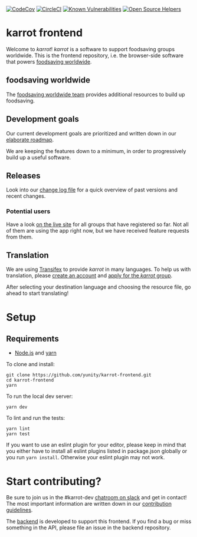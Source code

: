 [![CodeCov](https://codecov.io/github/yunity/karrot-frontend/coverage.svg)](https://codecov.io/gh/yunity/karrot-frontend)
[![CircleCI](https://circleci.com/gh/yunity/karrot-frontend.svg?style=shield)](https://circleci.com/gh/yunity/karrot-frontend)
[![Known Vulnerabilities](https://snyk.io/test/github/yunity/karrot-frontend/e4f6927cccfbde340636d20b863efd508be19ec0/badge.svg)](https://snyk.io/test/github/yunity/karrot-frontend/e4f6927cccfbde340636d20b863efd508be19ec0)
[![Open Source Helpers](https://www.codetriage.com/yunity/foodsaving-frontend/badges/users.svg)](https://www.codetriage.com/yunity/foodsaving-frontend)


# karrot frontend

Welcome to _karrot_! _karrot_ is a software to support foodsaving groups worldwide. This is the frontend repository, i.e. the browser-side software that powers [foodsaving worldwide](https://karrot.world).


## foodsaving worldwide

The [foodsaving worldwide team](https://yunity.atlassian.net/wiki/display/FSINT/) provides additional resources to build up foodsaving.

## Development goals

Our current development goals are prioritized and written down in our [elaborate roadmap](ROADMAP.md).

We are keeping the features down to a minimum, in order to progressively build up a useful software.

## Releases

Look into our [change log file](CHANGELOG.md) for a quick overview of past versions and recent changes.

### Potential users

Have a look [on the live site](https://karrot.world) for all groups that have registered so far. Not all of them are using the app right now, but we have received feature requests from them.

## Translation

We are using [Transifex](https://www.transifex.com/) to provide _karrot_ in many languages. To help us with translation, please [create an account](http://transifex.com/signup) and [apply for the _karrot_ group](https://www.transifex.com/yunity-1/karrot/frontend/).

After selecting your destination language and choosing the resource file, go ahead to start translating!

# Setup

## Requirements

- [Node.js](https://nodejs.org/) and [yarn](https://yarnpkg.com/en/docs/install)

To clone and install:

```
git clone https://github.com/yunity/karrot-frontend.git
cd karrot-frontend
yarn
```

To run the local dev server:

```
yarn dev
```

To lint and run the tests:

```
yarn lint
yarn test
```

If you want to use an eslint plugin for your editor, please keep in mind that you either have to install all eslint plugins listed in package.json globally or you run `yarn install`. Otherwise your eslint plugin may not work.

# Start contributing?

Be sure to join us in the #karrot-dev [chatroom on slack](https://slackin.yunity.org/) and get in contact!
The most important information are written down in our [contribution guidelines](CONTRIBUTE.md).

The [backend](https://github.com/yunity/karrot-backend) is developed to support this frontend. If you find a bug or miss something in the API, please file an issue in the backend repository.
